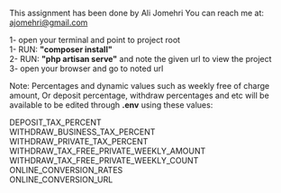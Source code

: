 This assignment has been done by Ali Jomehri You can reach me at: ajomehri@gmail.com

1- open your terminal and point to project root<br>
1- RUN: <b>"composer install"</b><br>
2- RUN: <b>"php artisan serve"</b> and note the given url to view the project<br>
3- open your browser and go to noted url<br>

Note: Percentages and dynamic values such as weekly free of charge amount, Or deposit percentage, withdraw percentages and etc will be available to be edited through
<b>.env</b> using these values:

DEPOSIT_TAX_PERCENT<br>
WITHDRAW_BUSINESS_TAX_PERCENT<br>
WITHDRAW_PRIVATE_TAX_PERCENT<br>
WITHDRAW_TAX_FREE_PRIVATE_WEEKLY_AMOUNT<br>
WITHDRAW_TAX_FREE_PRIVATE_WEEKLY_COUNT<br>
ONLINE_CONVERSION_RATES<br>
ONLINE_CONVERSION_URL<br>